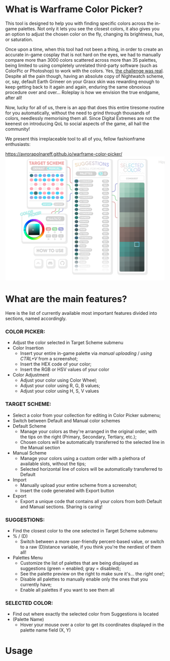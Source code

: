 # What is Warframe Color Picker?



This tool is designed to help you with finding specific colors across the in-game palettes. Not only it lets you see the closest colors, it also gives you an option to adjust the chosen color on the fly, changing its brightness, hue, or saturation.

Once upon a time, when this tool had not been a thing, in order to create an accurate in-game cosplay that is not hard on the eyes, we had to manually compare more than 3000 colors scattered across more than 35 palettes, being limited to using completely unrelated third-party software (such as ColorPic or Photoshop) to work with the colors. Yes, [the challenge was real](https://www.youtube.com/watch?v=KxRZX9eDpCs&feature=youtu.be&t=45). Despite all the pain though, having an absolute copy of Nightwatch scheme, or, say, default Earth Grineer on your Graxx skin was rewarding enough to keep getting back to it again and again, enduring the same obnoxious procedure over and over... Roleplay is how we envision the true endgame, after all!

Now, lucky for all of us, there is an app that does this entire tiresome routine for you automatically, without the need to grind through thousands of colors, needlessly memorising them all. Since Digital Extremes are not the keenest on introducing QoL to social aspects of the game, all hail the community!

We present this irreplaceable tool to all of you, fellow fashionframe enthusiasts:

https://avrorapolnareff.github.io/warframe-color-picker/
![App](img/app.png)
# What are the main features?
Here is the list of currently available most important features divided into sections, named accordingly.

### **COLOR PICKER**:

* Adjust the color selected in Target Scheme submenu
* Color Insertion
  * Insert your entire in-game palette via *manual uploading* / *using CTRL+V* from a screenshot;
  * Insert the HEX code of your color;
  * Insert the RGB or HSV values of your color
* Color Adjustment
  * Adjust your color using Color Wheel;
  * Adjust your color using R, G, B values;
  * Adjust your color using H, S, V values

### **TARGET SCHEME**:

* Select a color from your collection for editing in Color Picker submenu;
* Switch between Default and Manual color schemes
* Default Scheme
  * Manage your colors as they're arranged in the original order, with the tips on the right (Primary, Secondary, Tertiary, etc.);
  * Chosen colors will be automatically transferred to the selected line in the Manual section
* Manual Scheme
  * Manage your colors using a custom order with a plethora of available slots, without the tips;
  * Selected horizontal line of colors will be automatically transferred to Default
* Import
  * Manually upload your entire scheme from a screenshot;
  * Insert the code generated with Export button
* Export
  * Export a unique code that contains all your colors from both Default and Manual sections. Sharing is caring!
  
### **SUGGESTIONS**:

* Find the closest color to the one selected in Target Scheme submenu
* % / (D)
  * Switch between a more user-friendly percent-based value, or switch to a raw (D)istance variable, if you think you're the nerdiest of them all! 
* Palettes Menu
  * Customize the list of palettes that are being displayed as suggestions (green = enabled; gray = disabled);
  * See the palette preview on the right to make sure it's... the right one!;
  * Disable all palettes to manually enable only the ones that you currently have;
  * Enable all palettes if you want to see them all

### **SELECTED COLOR**:

* Find out where exactly the selected color from Suggestions is located
* (Palette Name)
  * Hover your mouse over a color to get its coordinates displayed in the palette name field (X, Y)

# Usage
